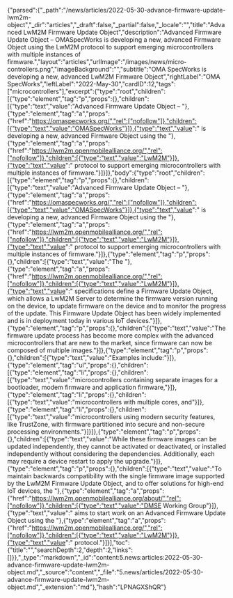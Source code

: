 {"parsed":{"_path":"/news/articles/2022-05-30-advance-firmware-update-lwm2m-object","_dir":"articles","_draft":false,"_partial":false,"_locale":"","title":"Advanced LwM2M Firmware Update Object","description":"Advanced Firmware Update Object – OMASpecWorks is developing a new, advanced Firmware Object using the LwM2M protocol to support emerging microcontrollers with multiple instances of firmware.","layout":"articles","urlImage":"/images/news/micro-controllers.png","imageBackground":"","subtitle":"OMA SpecWorks is developing a new, advanced LwM2M Firmware Object","rightLabel":"OMA SpecWorks","leftLabel":"2022-May-30","cardID":12,"tags":["microcontrollers"],"excerpt":{"type":"root","children":[{"type":"element","tag":"p","props":{},"children":[{"type":"text","value":"Advanced Firmware Update Object – "},{"type":"element","tag":"a","props":{"href":"https://omaspecworks.org/","rel":["nofollow"]},"children":[{"type":"text","value":"OMASpecWorks"}]},{"type":"text","value":" is developing a new, advanced Firmware Object using the "},{"type":"element","tag":"a","props":{"href":"https://lwm2m.openmobilealliance.org/","rel":["nofollow"]},"children":[{"type":"text","value":"LwM2M"}]},{"type":"text","value":" protocol to support emerging microcontrollers with multiple instances of firmware."}]}]},"body":{"type":"root","children":[{"type":"element","tag":"p","props":{},"children":[{"type":"text","value":"Advanced Firmware Update Object – "},{"type":"element","tag":"a","props":{"href":"https://omaspecworks.org/","rel":["nofollow"]},"children":[{"type":"text","value":"OMASpecWorks"}]},{"type":"text","value":" is developing a new, advanced Firmware Object using the "},{"type":"element","tag":"a","props":{"href":"https://lwm2m.openmobilealliance.org/","rel":["nofollow"]},"children":[{"type":"text","value":"LwM2M"}]},{"type":"text","value":" protocol to support emerging microcontrollers with multiple instances of firmware."}]},{"type":"element","tag":"p","props":{},"children":[{"type":"text","value":"The "},{"type":"element","tag":"a","props":{"href":"https://lwm2m.openmobilealliance.org/","rel":["nofollow"]},"children":[{"type":"text","value":"LwM2M"}]},{"type":"text","value":" specifications define a Firmware Update Object, which allows a LwM2M Server to determine the firmware version running on the device, to update firmware on the device and to monitor the progress of the update. This Firmware Update Object has been widely implemented and is in deployment today in various IoT devices."}]},{"type":"element","tag":"p","props":{},"children":[{"type":"text","value":"The firmware update process has become more complex with the advanced microcontrollers that are new to the market, since firmware can now be composed of multiple images."}]},{"type":"element","tag":"p","props":{},"children":[{"type":"text","value":"Examples include:"}]},{"type":"element","tag":"ul","props":{},"children":[{"type":"element","tag":"li","props":{},"children":[{"type":"text","value":"microcontrollers containing separate images for a bootloader, modem firmware and application firmware,"}]},{"type":"element","tag":"li","props":{},"children":[{"type":"text","value":"microcontrollers with multiple cores, and"}]},{"type":"element","tag":"li","props":{},"children":[{"type":"text","value":"microcontrollers using modern security features, like TrustZone, with firmware partitioned into secure and non-secure processing environments."}]}]},{"type":"element","tag":"p","props":{},"children":[{"type":"text","value":"While these firmware images can be updated independently, they cannot be activated or deactivated, or installed independently without considering the dependencies.  Additionally, each may require a device restart to apply the upgrade."}]},{"type":"element","tag":"p","props":{},"children":[{"type":"text","value":"To maintain backwards compatibility with the single firmware image supported by the LwM2M Firmware Update Object, and to offer solutions for high-end IoT devices, the "},{"type":"element","tag":"a","props":{"href":"https://lwm2m.openmobilealliance.org/about/","rel":["nofollow"]},"children":[{"type":"text","value":"DMSE Working Group"}]},{"type":"text","value":" aims to start work on an Advanced Firmware Update Object using the "},{"type":"element","tag":"a","props":{"href":"https://lwm2m.openmobilealliance.org/","rel":["nofollow"]},"children":[{"type":"text","value":"LwM2M"}]},{"type":"text","value":" protocol."}]}],"toc":{"title":"","searchDepth":2,"depth":2,"links":[]}},"_type":"markdown","_id":"content:5.news:articles:2022-05-30-advance-firmware-update-lwm2m-object.md","_source":"content","_file":"5.news/articles/2022-05-30-advance-firmware-update-lwm2m-object.md","_extension":"md"},"hash":"LPNAGXShQR"}